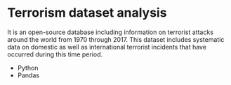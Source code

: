 # Terrorism dataset analysis
It is an open-source database including information on terrorist attacks around the world from 1970 through 2017. This dataset includes systematic data on domestic as well as international terrorist incidents that have occurred during this time period. 
- Python
- Pandas
